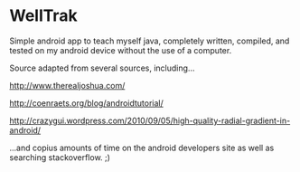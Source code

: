 WellTrak
========

Simple android app to teach myself java, 
completely written, compiled, and tested on my android device
without the use of a computer.

Source adapted from several sources, including...

http://www.therealjoshua.com/

http://coenraets.org/blog/androidtutorial/

http://crazygui.wordpress.com/2010/09/05/high-quality-radial-gradient-in-android/

...and copius amounts of time on the android developers site as well as
searching stackoverflow. ;)
